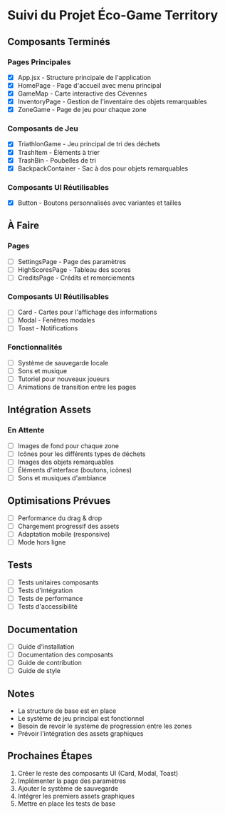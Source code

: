 # Suivi du Projet Éco-Game Territory

## Composants Terminés

### Pages Principales
- [x] App.jsx - Structure principale de l'application
- [x] HomePage - Page d'accueil avec menu principal
- [x] GameMap - Carte interactive des Cévennes
- [x] InventoryPage - Gestion de l'inventaire des objets remarquables
- [x] ZoneGame - Page de jeu pour chaque zone

### Composants de Jeu
- [x] TriathlonGame - Jeu principal de tri des déchets
- [x] TrashItem - Éléments à trier
- [x] TrashBin - Poubelles de tri
- [x] BackpackContainer - Sac à dos pour objets remarquables

### Composants UI Réutilisables
- [x] Button - Boutons personnalisés avec variantes et tailles

## À Faire

### Pages
- [ ] SettingsPage - Page des paramètres
- [ ] HighScoresPage - Tableau des scores
- [ ] CreditsPage - Crédits et remerciements

### Composants UI Réutilisables
- [ ] Card - Cartes pour l'affichage des informations
- [ ] Modal - Fenêtres modales
- [ ] Toast - Notifications

### Fonctionnalités
- [ ] Système de sauvegarde locale
- [ ] Sons et musique
- [ ] Tutoriel pour nouveaux joueurs
- [ ] Animations de transition entre les pages

## Intégration Assets

### En Attente
- [ ] Images de fond pour chaque zone
- [ ] Icônes pour les différents types de déchets
- [ ] Images des objets remarquables
- [ ] Éléments d'interface (boutons, icônes)
- [ ] Sons et musiques d'ambiance

## Optimisations Prévues
- [ ] Performance du drag & drop
- [ ] Chargement progressif des assets
- [ ] Adaptation mobile (responsive)
- [ ] Mode hors ligne

## Tests
- [ ] Tests unitaires composants
- [ ] Tests d'intégration
- [ ] Tests de performance
- [ ] Tests d'accessibilité

## Documentation
- [ ] Guide d'installation
- [ ] Documentation des composants
- [ ] Guide de contribution
- [ ] Guide de style

## Notes
- La structure de base est en place
- Le système de jeu principal est fonctionnel
- Besoin de revoir le système de progression entre les zones
- Prévoir l'intégration des assets graphiques

## Prochaines Étapes
1. Créer le reste des composants UI (Card, Modal, Toast)
2. Implémenter la page des paramètres
3. Ajouter le système de sauvegarde
4. Intégrer les premiers assets graphiques
5. Mettre en place les tests de base